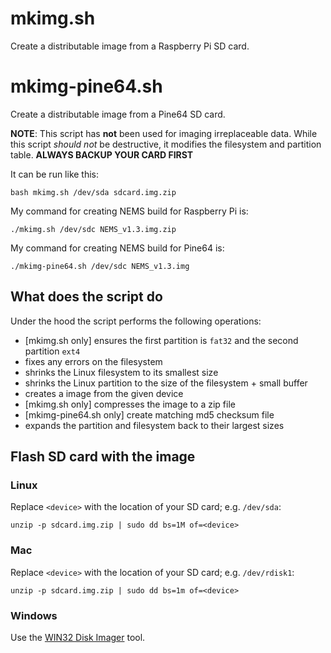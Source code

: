 # mkimg.sh #

Create a distributable image from a Raspberry Pi SD card.

# mkimg-pine64.sh #

Create a distributable image from a Pine64 SD card.

**NOTE**: This script has **not** been used for imaging irreplaceable data.
While this script *should not* be destructive, it modifies the filesystem and
partition table. **ALWAYS BACKUP YOUR CARD FIRST**

It can be run like this:

```
bash mkimg.sh /dev/sda sdcard.img.zip
```

My command for creating NEMS build for Raspberry Pi is:

```
./mkimg.sh /dev/sdc NEMS_v1.3.img.zip
```

My command for creating NEMS build for Pine64 is:

```
./mkimg-pine64.sh /dev/sdc NEMS_v1.3.img
```

## What does the script do ##

Under the hood the script performs the following operations:

- [mkimg.sh only] ensures the first partition is `fat32` and the second partition `ext4`
- fixes any errors on the filesystem
- shrinks the Linux filesystem to its smallest size
- shrinks the Linux partition to the size of the filesystem + small buffer
- creates a image from the given device
- [mkimg.sh only] compresses the image to a zip file
- [mkimg-pine64.sh only] create matching md5 checksum file
- expands the partition and filesystem back to their largest sizes


## Flash SD card with the image ##

### Linux ###

Replace `<device>` with the location of your SD card; e.g. `/dev/sda`:

```
unzip -p sdcard.img.zip | sudo dd bs=1M of=<device>
```


### Mac ###

Replace `<device>` with the location of your SD card; e.g. `/dev/rdisk1`:

```
unzip -p sdcard.img.zip | sudo dd bs=1m of=<device>
```


### Windows ###

Use the [WIN32 Disk Imager](https://sourceforge.net/projects/win32diskimager/) tool.
